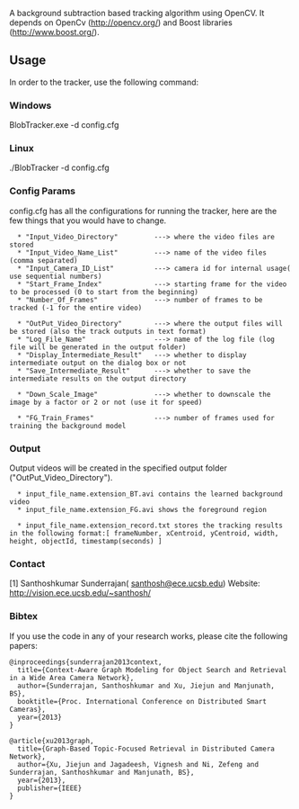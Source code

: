
A background subtraction based tracking algorithm using OpenCV. It depends on OpenCv (http://opencv.org/) and Boost libraries (http://www.boost.org/).

Usage
------------

In order to the tracker, use the following command:

### Windows ###

BlobTracker.exe -d config.cfg

### Linux ###
./BlobTracker -d config.cfg

### Config Params ###

config.cfg has all the configurations for running the tracker, here are the few things that you would have to change.

      * "Input_Video_Directory"   		---> where the video files are stored
      * "Input_Video_Name_List"   		---> name of the video files (comma separated)
      * "Input_Camera_ID_List"	  		---> camera id for internal usage( use sequential numbers)
      * "Start_Frame_Index"		  		---> starting frame for the video to be processed (0 to start from the beginning)
      * "Number_Of_Frames"		  		---> number of frames to be tracked (-1 for the entire video)

      * "OutPut_Video_Directory"  		---> where the output files will be stored (also the track outputs in text format)
      * "Log_File_Name"			  		---> name of the log file (log file will be generated in the output folder)
      * "Display_Intermediate_Result"   ---> whether to display intermediate output on the dialog box or not
      * "Save_Intermediate_Result"		---> whether to save the intermediate results on the output directory

      * "Down_Scale_Image"				---> whether to downscale the image by a factor or 2 or not (use it for speed)

      * "FG_Train_Frames"				---> number of frames used for training the background model

### Output ###

Output videos will be created in the specified output folder ("OutPut_Video_Directory").

      * input_file_name.extension_BT.avi contains the learned background video
      * input_file_name.extension_FG.avi shows the foreground region

      * input_file_name.extension_record.txt stores the tracking results in the following format:[ frameNumber, xCentroid, yCentroid, width, height, objectId, timestamp(seconds) ]


### Contact ###
[1] Santhoshkumar Sunderrajan( santhosh@ece.ucsb.edu)
Website: http://vision.ece.ucsb.edu/~santhosh/

### Bibtex ###
If you use the code in any of your research works, please cite the following papers:
~~~
@inproceedings{sunderrajan2013context,
  title={Context-Aware Graph Modeling for Object Search and Retrieval in a Wide Area Camera Network},
  author={Sunderrajan, Santhoshkumar and Xu, Jiejun and Manjunath, BS},
  booktitle={Proc. International Conference on Distributed Smart Cameras},
  year={2013}
}

@article{xu2013graph,
  title={Graph-Based Topic-Focused Retrieval in Distributed Camera Network},
  author={Xu, Jiejun and Jagadeesh, Vignesh and Ni, Zefeng and Sunderrajan, Santhoshkumar and Manjunath, BS},
  year={2013},
  publisher={IEEE}
}
~~~